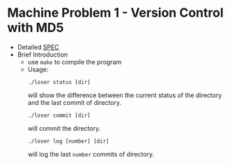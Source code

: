# Machine Problem 1 - Version Control with MD5
* Detailed [SPEC](https://systemprogrammingatntu.github.io/MP1)
* Brief Introduction
  * use `make` to compile the program
  * Usage:
    ```
    ./loser status [dir]
    ```
    will show the difference between the current status of the directory and the last commit of directory.
    ```
    ./loser commit [dir]
    ```
    will commit the directory.
    ```
    ./loser log [number] [dir]
    ```
    will log the last `number` commits of directory.
